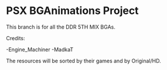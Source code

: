 # PSX BGAnimations Project

This branch is for all the DDR 5TH MIX BGAs.

Credits:

-Engine_Machiner
-MadkaT

The resources will be sorted by their games and by Original/HD.

